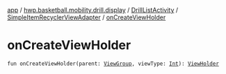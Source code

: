 [app](../../../index.md) / [hwp.basketball.mobility.drill.display](../../index.md) / [DrillListActivity](../index.md) / [SimpleItemRecyclerViewAdapter](index.md) / [onCreateViewHolder](.)

# onCreateViewHolder

`fun onCreateViewHolder(parent: `[`ViewGroup`](https://developer.android.com/reference/android/view/ViewGroup.html)`, viewType: `[`Int`](https://kotlinlang.org/api/latest/jvm/stdlib/kotlin/-int/index.html)`): `[`ViewHolder`](-view-holder/index.md)